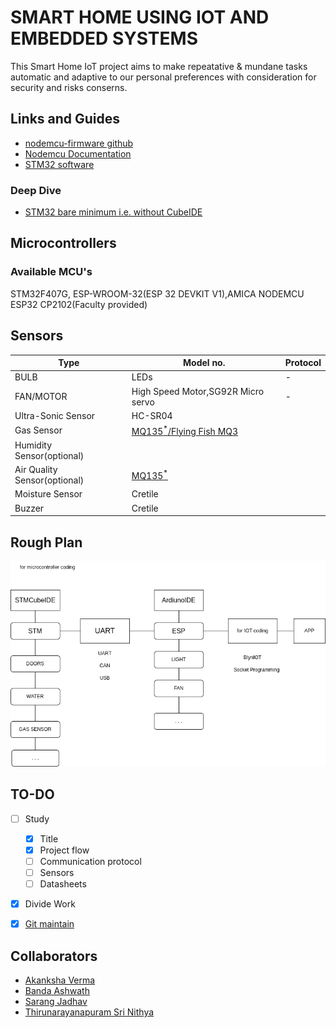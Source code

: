 # SMART HOME USING IOT AND EMBEDDED SYSTEMS


This Smart Home IoT project aims to make repeatative & mundane tasks automatic and adaptive to our personal preferences with consideration for security and risks conserns.



## Links and Guides
- [nodemcu-firmware github](https://github.com/nodemcu/nodemcu-firmware)
- [Nodemcu Documentation](https://nodemcu.readthedocs.io/)
- [STM32 software](https://www.youtube.com/watch?v=eumKLXNlM0U&list=PLnMKNibPkDnHlWmTyT_6OOcWZH58z_A6V)
### Deep Dive
- [STM32 bare minimum i.e. without CubeIDE](https://kleinembedded.com/stm32-without-cubeide-part-1-the-bare-necessities/)


<!--
## Guides

[nodemcu-amica-esp8266 guide](https://roboindia.com/tutorials/nodemcu-amica-esp8266-board-installation/)

## Specification Comparision

|	|ESP8266|ESP32|
|---|---|---|
|MCU|Xtensa Single-core 32-bit L106|Xtensa Dual-Core 32-bit LX6|
|802.11 b/g/n Wi-Fi|HT20|HT40|
|Bluetooth|X|Bluetooth 4.2 and BLE|
|Typical Frequency|80 MHz|160 MHz|
|SRAM|X|✓|
|Flash|X|✓|
|GPIO|17|34|
|Software PWM|8 channels|16 channels|
|SPI/I2C/I2S/UART|2/1/2/2|4/2/2/2|
|ADC|10-bit|12-bit|
|Price|$3 - $6|$6 - $12|
-->
## Microcontrollers

### Available MCU's

STM32F407G, ESP-WROOM-32(ESP 32 DEVKIT V1),AMICA NODEMCU ESP32 CP2102(Faculty provided) 

## Sensors

|Type|Model no.|Protocol|
|---|---|---|
|BULB|LEDs| - |
|FAN/MOTOR|High Speed Motor,SG92R Micro servo| - |
|Ultra-Sonic Sensor|HC-SR04|
|Gas Sensor|[MQ135<sup>*</sup>/Flying Fish MQ3](https://diyprojectslabs.com/gas-sensor-with-arduino/)|
|Humidity Sensor(optional)||
|Air Quality Sensor(optional)|[MQ135<sup>*</sup>](https://diyprojectslabs.com/gas-sensor-with-arduino/)|
|Moisture Sensor|Cretile|
|Buzzer|Cretile|

## Rough Plan

![Image describing rough plan of the project](Rough_plan.jpeg)

## TO-DO

- [ ] Study
	- [x] Title
	- [x] Project flow
	- [ ] Communication protocol
	- [ ] Sensors
	- [ ] Datasheets	
- [x] Divide Work
- [x] [Git maintain](HACKING)


## Collaborators

- [Akanksha Verma](https://github.com/akankshav01)
- [Banda Ashwath](https://github.com/ashwath8009)
- [Sarang Jadhav](https://github.com/sa-ra-ja)
- [Thirunarayanapuram Sri Nithya](https://github.com/nithyasagar28)
